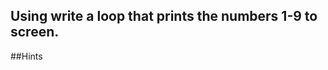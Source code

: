 Using  write a loop that prints the numbers 1-9 to screen.
-------------------------------------------------------------------------------

##Hints 
